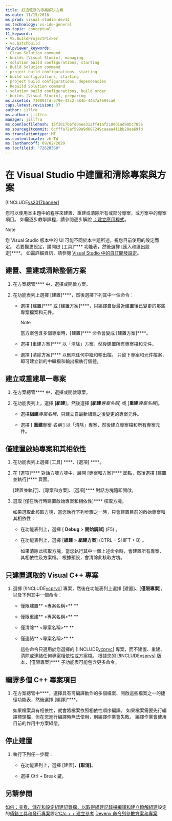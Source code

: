 ```yaml
---
title: 打造乾淨的專案解決方案
ms.date: 11/15/2016
ms.prod: visual-studio-dev14
ms.technology: vs-ide-general
ms.topic: conceptual
f1_keywords:
- VS.BuildProjectPicker
- vs.batchbuild
helpviewer_keywords:
- Clean Solution command
- builds [Visual Studio], managing
- solution build configurations, starting
- Build Solution command
- project build configurations, starting
- build configurations, starting
- project build configurations, dependencies
- Rebuild Solution command
- solution build configurations, build order
- builds [Visual Studio], preparing
ms.assetid: 710891fd-379e-42c2-a84b-44a7af694ca0
caps.latest.revision: 37
author: jillre
ms.author: jillfra
manager: jillfra
ms.openlocfilehash: 15f2817b6fd0aee312ff41af218d01ad80bc785e
ms.sourcegitcommit: 6cfffa72af599a9d667249caaaa411bb28ea69fd
ms.translationtype: MT
ms.contentlocale: zh-TW
ms.lasthandoff: 09/02/2020
ms.locfileid: "72620560"
---
```

# <a name="building-and-cleaning-projects-and-solutions-in-visual-studio"></a>在 Visual Studio 中建置和清除專案與方案
[!INCLUDE[vs2017banner](../includes/vs2017banner.md)]

您可以使用本主題中的程序來建置、重建或清除所有或部分專案，或方案中的專案項目。 如需逐步教學課程，請參閱逐步解說 [：建立應用程式](../ide/walkthrough-building-an-application.md)。

> [!NOTE]
> 您 Visual Studio 版本中的 UI 可能不同於本主題所述，視您目前使用的設定而定。 若要變更設定，請開啟 [工具]**** 功能表，然後選擇 [匯入和匯出設定]****。 如需詳細資訊，請參閱 [Visual Studio 中的自訂開發設定](https://msdn.microsoft.com/22c4debb-4e31-47a8-8f19-16f328d7dcd3)。

## <a name="to-build-rebuild-or-clean-an-entire-solution"></a>建置、重建或清除整個方案

1. 在方案總管**** 中，選擇或開啟方案。

2. 在功能表列上選擇 [建置]****，然後選擇下列其中一個命令︰

    - 選擇 [建置]**** 或 [建置方案]****，只編譯自從最近建置後已變更的那些專案檔案和元件。

        > [!NOTE]
        > 當方案包含多個專案時，[建置]**** 命令會變成 [建置方案]****。

    - 選擇 [重建方案]**** 以「清除」方案，然後建置所有專案檔和元件。

    - 選擇 [清除方案]**** 以刪除任何中繼和輸出檔。 只留下專案和元件檔案，即可建立新的中繼檔和輸出檔執行個體。

## <a name="to-build-or-rebuild-a-single-project"></a>建立或重建單一專案

1. 在方案總管**** 中，選擇或開啟專案。

2. 在功能表列上，選擇 **[組建**]，然後選擇 **[組建**_專案名稱_] 或 [**重建**_專案名稱_]。

    - 選擇**組建**_專案名稱_，只建立自最新組建之後變更的專案元件。

    - 選擇 [ **重建**專案 _名稱_ ] 以「清除」專案，然後建立專案檔和所有專案元件。

## <a name="to-build-only-the-startup-project-and-its-dependencies"></a>僅建置啟始專案和其相依性

1. 在功能表列上選擇 [工具] ****、[選項] ****。

2. 在 [選項]**** 對話方塊方塊中，展開 [專案和方案]**** 節點，然後選擇 [建置並執行]**** 頁面。

    [建置並執行]、[專案和方案]、[選項]**** 對話方塊隨即開啟。

3. 選取 [僅在執行時建置啟始專案和相依性]**** 核取方塊。

    如果選取此核取方塊，當您執行下列步驟之一時，只會建置目前的啟始專案和其相依性︰

   - 在功能表列上，選擇 [ **Debug**  >  **開始調試**] (F5) 。

   - 在功能表列上，選擇 [**組建**  >  **組建方案**] (CTRL + SHIFT + B) 。

     如果清除此核取方塊，當您執行其中一個上述命令時，會建置所有專案、其相依性及方案檔。 根據預設，會清除此核取方塊。

## <a name="to-build-only-the-selected-visual-c-project"></a>只建置選取的 Visual C++ 專案

1. 選擇 [!INCLUDE[vcprvc](../includes/vcprvc-md.md)] 專案，然後在功能表列上選擇 [建置]****、[僅限專案]****，以及下列其中一個命令︰

   - 僅限建置** <專案名稱>** **

   - 僅限重建** <專案名稱>** **

   - 僅清除** <專案名稱>** **

   - 僅連結** <專案名稱>** **

     這些命令只適用於您選擇的 [!INCLUDE[vcprvc](../includes/vcprvc-md.md)] 專案，而不建置、重建、清除或連結任何專案相依性或方案檔。 根據您的 [!INCLUDE[vsprvs](../includes/vsprvs-md.md)] 版本，[僅限專案]**** 子功能表可能包含更多命令。

## <a name="to-compile-multiple-c-project-items"></a>編譯多個 C++ 專案項目

1. 在方案總管中****，選擇具有可編譯動作的多個檔案、開啟這些檔案之一的捷徑功能表，然後選擇 [編譯]****。

     如果檔案具有相依性，就會將檔案依照相依性順序編譯。 如果檔案需要先行編譯標頭檔，但在您進行編譯時無法使用，則編譯作業會失敗。 編譯作業會使用目前的作用中方案組態。

## <a name="to-stop-a-build"></a>停止建置

1. 執行下列任一步驟：

    - 在功能表列上，選擇 [建置]****、[取消]****。

    - 選擇 Ctrl + Break 鍵。

## <a name="see-also"></a>另請參閱
 [如何：查看、儲存和設定組建記錄檔，以](../ide/how-to-view-save-and-configure-build-log-files.md)[取得組建記錄](../msbuild/obtaining-build-logs-with-msbuild.md)[檔編譯和建立](../ide/compiling-and-building-in-visual-studio.md)[瞭解組建](../ide/understanding-build-configurations.md)設定的[偵錯工具和發行專案](https://msdn.microsoft.com/0440b300-0614-4511-901a-105b771b236e)設定[C/c + + 建立參考](https://msdn.microsoft.com/library/100b4ccf-572c-4d1f-970c-fa0bc0cc0d2d) [Devenv 命令列參數](../ide/reference/devenv-command-line-switches.md)[方案和專案](../ide/solutions-and-projects-in-visual-studio.md)
